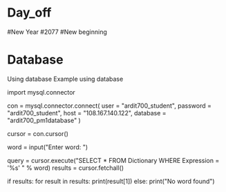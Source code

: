 # Day_off
#New Year
#2077
#New beginning
# Database
Using database
Example using database

import mysql.connector

con = mysql.connector.connect(
    user = "ardit700_student",
    password = "ardit700_student",
    host = "108.167.140.122",
    database = "ardit700_pm1database"
)

cursor = con.cursor()

word = input("Enter word: ")

query = cursor.execute("SELECT * FROM Dictionary WHERE Expression = '%s' " % word)
results = cursor.fetchall()

if results:
    for result in results:
        print(result[1])
else:
    print("No word found")
